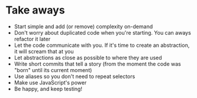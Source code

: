 # Take aways

- Start simple and add (or remove) complexity on-demand
- Don't worry about duplicated code when you're starting. You can aways refactor it later
- Let the code communicate with you. If it's time to create an abstraction, it will scream that at you
- Let abstractions as close as possible to where they are used
- Write short commits that tell a story (from the moment the code was "born" until its current moment)
- Use aliases so you don't need to repeat selectors
- Make use JavaScript's power
- Be happy, and keep testing!
